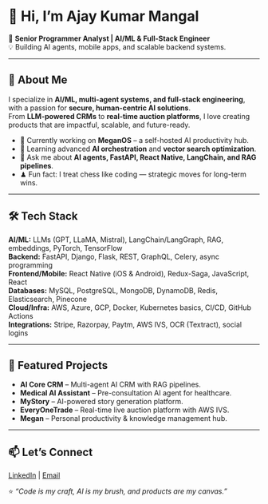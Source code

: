 # 👋 Hi, I’m Ajay Kumar Mangal  

🚀 **Senior Programmer Analyst | AI/ML & Full-Stack Engineer**  
💡 Building AI agents, mobile apps, and scalable backend systems.  

---

## 🧠 About Me  
I specialize in **AI/ML, multi-agent systems, and full-stack engineering**, with a passion for **secure, human-centric AI solutions**.  
From **LLM-powered CRMs** to **real-time auction platforms**, I love creating products that are impactful, scalable, and future-ready.

- 🔭 Currently working on **MeganOS** – a self-hosted AI productivity hub.  
- 🌱 Learning advanced **AI orchestration** and **vector search optimization**.  
- 💬 Ask me about **AI agents, FastAPI, React Native, LangChain, and RAG pipelines**.  
- ♟ Fun fact: I treat chess like coding — strategic moves for long-term wins.

---

## 🛠 Tech Stack  
**AI/ML:** LLMs (GPT, LLaMA, Mistral), LangChain/LangGraph, RAG, embeddings, PyTorch, TensorFlow  
**Backend:** FastAPI, Django, Flask, REST, GraphQL, Celery, async programming  
**Frontend/Mobile:** React Native (iOS & Android), Redux-Saga, JavaScript, React  
**Databases:** MySQL, PostgreSQL, MongoDB, DynamoDB, Redis, Elasticsearch, Pinecone  
**Cloud/Infra:** AWS, Azure, GCP, Docker, Kubernetes basics, CI/CD, GitHub Actions  
**Integrations:** Stripe, Razorpay, Paytm, AWS IVS, OCR (Textract), social logins  

---

## 📌 Featured Projects
- **AI Core CRM** – Multi-agent AI CRM with RAG pipelines.  
- **Medical AI Assistant** – Pre-consultation AI agent for healthcare.  
- **MyStory** – AI-powered story generation platform.  
- **EveryOneTrade** – Real-time live auction platform with AWS IVS.  
- **Megan** – Personal productivity & knowledge management hub.  

---

## 📫 Let’s Connect  
[LinkedIn](https://www.linkedin.com/in/ajayoncode/) | [Email](mailto:ajayoncode@gmail.com)  

⭐ _“Code is my craft, AI is my brush, and products are my canvas.”_
